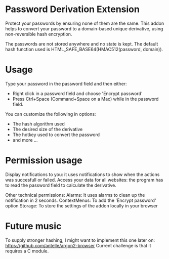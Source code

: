 # Password Derivation Extension
Protect your passwords by ensuring none of them are the same. This addon helps to convert your password to a domain-based unique derivative, using non-reversible hash encryption. 

The passwords are not stored anywhere and no state is kept. The default hash function used is HTML_SAFE_BASE64(HMAC512(password, domain)).

# Usage
Type your password in the password field and then either:
- Right click in a password field and choose 'Encrypt password'
- Press Ctrl+Space (Command+Space on a Mac) while in the password field.

You can customize the following in options:
- The hash algorithm used
- The desired size of the derivative
- The hotkey used to convert the password
- and more ...

# Permission usage
Display notifications to you: it uses notifications to show when the actions was succesfull or failed.
Access your data for all websites: the program has to read the password field to calculate the derivative.

Other technical permissions:
Alarms: It uses alarms to clean up the notification in 2 seconds.
ContextMenus: To add the 'Encrypt password' option
Storage: To store the settings of the addon locally in your browser

# Future music
To supply stronger hashing, I might want to implement this one later on:
https://github.com/antelle/argon2-browser
Current challenge is that it requires a C module.